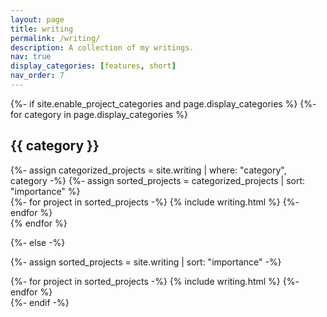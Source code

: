 ```yaml
---
layout: page
title: writing
permalink: /writing/
description: A collection of my writings.
nav: true
display_categories: [features, short]
nav_order: 7
---
```


<!-- pages/writing.md -->
<div class="writing">
{%- if site.enable_project_categories and page.display_categories %}
  <!-- Display categorized writing -->
  {%- for category in page.display_categories %}
  <h2 class="category">{{ category }}</h2>
  {%- assign categorized_projects = site.writing | where: "category", category -%}
  {%- assign sorted_projects = categorized_projects | sort: "importance" %}
  <!-- Generate cards for each writing type -->
  <div class="list-style mx-auto">
    {%- for project in sorted_projects -%}
      {% include writing.html %}
    {%- endfor %}
  </div>
  {% endfor %}

{%- else -%}
<!-- Display writing without categories -->
  {%- assign sorted_projects = site.writing | sort: "importance" -%}
  <!-- Generate cards for each project -->
  <div class="list-style mx-auto">
    {%- for project in sorted_projects -%}
      {% include writing.html %}
    {%- endfor %}
  </div>
{%- endif -%}

</div>

